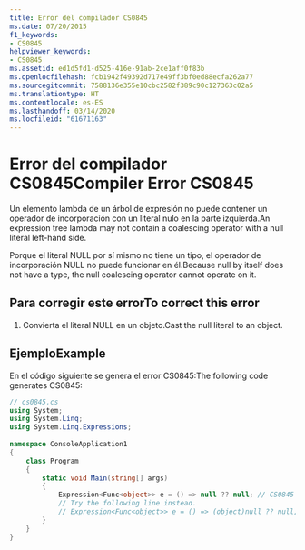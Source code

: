 ```yaml
---
title: Error del compilador CS0845
ms.date: 07/20/2015
f1_keywords:
- CS0845
helpviewer_keywords:
- CS0845
ms.assetid: ed1d5fd1-d525-416e-91ab-2ce1aff0f83b
ms.openlocfilehash: fcb1942f49392d717e49ff3bf0ed88ecfa262a77
ms.sourcegitcommit: 7588136e355e10cbc2582f389c90c127363c02a5
ms.translationtype: HT
ms.contentlocale: es-ES
ms.lasthandoff: 03/14/2020
ms.locfileid: "61671163"
---
```

# <a name="compiler-error-cs0845"></a><span data-ttu-id="0f51f-102">Error del compilador CS0845</span><span class="sxs-lookup"><span data-stu-id="0f51f-102">Compiler Error CS0845</span></span>
<span data-ttu-id="0f51f-103">Un elemento lambda de un árbol de expresión no puede contener un operador de incorporación con un literal nulo en la parte izquierda.</span><span class="sxs-lookup"><span data-stu-id="0f51f-103">An expression tree lambda may not contain a coalescing operator with a null literal left-hand side.</span></span>  
  
 <span data-ttu-id="0f51f-104">Porque el literal NULL por sí mismo no tiene un tipo, el operador de incorporación NULL no puede funcionar en él.</span><span class="sxs-lookup"><span data-stu-id="0f51f-104">Because null by itself does not have a type, the null coalescing operator cannot operate on it.</span></span>  
  
## <a name="to-correct-this-error"></a><span data-ttu-id="0f51f-105">Para corregir este error</span><span class="sxs-lookup"><span data-stu-id="0f51f-105">To correct this error</span></span>  
  
1. <span data-ttu-id="0f51f-106">Convierta el literal NULL en un objeto.</span><span class="sxs-lookup"><span data-stu-id="0f51f-106">Cast the null literal to an object.</span></span>  
  
## <a name="example"></a><span data-ttu-id="0f51f-107">Ejemplo</span><span class="sxs-lookup"><span data-stu-id="0f51f-107">Example</span></span>  
 <span data-ttu-id="0f51f-108">En el código siguiente se genera el error CS0845:</span><span class="sxs-lookup"><span data-stu-id="0f51f-108">The following code generates CS0845:</span></span>  
  
```csharp  
// cs0845.cs  
using System;  
using System.Linq;  
using System.Linq.Expressions;  
  
namespace ConsoleApplication1  
{  
    class Program  
    {  
        static void Main(string[] args)  
        {  
            Expression<Func<object>> e = () => null ?? null; // CS0845  
            // Try the following line instead.  
            // Expression<Func<object>> e = () => (object)null ?? null;  
        }  
    }  
}  
```
